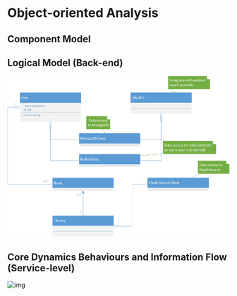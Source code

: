 # Object-­oriented Analysis

## Component Model


## Logical Model (Back-end)
![img](uml-class-diagram-server.png)

## Core Dynamics Behaviours and Information Flow (Service-level)
![img](uml-sequence-diagram.png)

